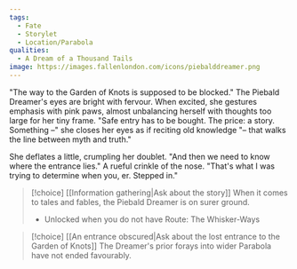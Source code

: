 ```yaml
---
tags:
  - Fate
  - Storylet
  - Location/Parabola
qualities:
  - A Dream of a Thousand Tails
image: https://images.fallenlondon.com/icons/piebalddreamer.png
---
```

"The way to the Garden of Knots is supposed to be blocked." The Piebald Dreamer's eyes are bright with fervour. When excited, she gestures emphasis with pink paws, almost unbalancing herself with thoughts too large for her tiny frame. "Safe entry has to be bought. The price: a story. Something –" she closes her eyes as if reciting old knowledge "– that walks the line between myth and truth."

She deflates a little, crumpling her doublet. "And then we need to know where the entrance lies." A rueful crinkle of the nose. "That's what I was trying to determine when you, er. Stepped in."


> [!choice] [[Information gathering|Ask about the story]]
> When it comes to tales and fables, the Piebald Dreamer is on surer ground.
> - Unlocked when you do not have Route: The Whisker-Ways

> [!choice] [[An entrance obscured|Ask about the lost entrance to the Garden of Knots]]
> The Dreamer's prior forays into wider Parabola have not ended favourably.